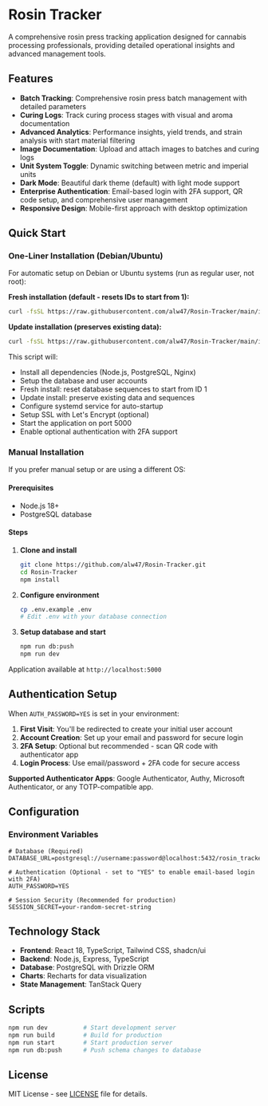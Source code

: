 # Rosin Tracker

A comprehensive rosin press tracking application designed for cannabis processing professionals, providing detailed operational insights and advanced management tools.

## Features

- **Batch Tracking**: Comprehensive rosin press batch management with detailed parameters
- **Curing Logs**: Track curing process stages with visual and aroma documentation  
- **Advanced Analytics**: Performance insights, yield trends, and strain analysis with start material filtering
- **Image Documentation**: Upload and attach images to batches and curing logs
- **Unit System Toggle**: Dynamic switching between metric and imperial units
- **Dark Mode**: Beautiful dark theme (default) with light mode support
- **Enterprise Authentication**: Email-based login with 2FA support, QR code setup, and comprehensive user management
- **Responsive Design**: Mobile-first approach with desktop optimization

## Quick Start

### One-Liner Installation (Debian/Ubuntu)

For automatic setup on Debian or Ubuntu systems (run as regular user, not root):

**Fresh installation (default - resets IDs to start from 1):**
```bash
curl -fsSL https://raw.githubusercontent.com/alw47/Rosin-Tracker/main/install.sh | bash
```

**Update installation (preserves existing data):**
```bash
curl -fsSL https://raw.githubusercontent.com/alw47/Rosin-Tracker/main/install.sh | bash -s -- --update
```

This script will:
- Install all dependencies (Node.js, PostgreSQL, Nginx)
- Setup the database and user accounts
- Fresh install: reset database sequences to start from ID 1
- Update install: preserve existing data and sequences
- Configure systemd service for auto-startup
- Setup SSL with Let's Encrypt (optional)
- Start the application on port 5000
- Enable optional authentication with 2FA support

### Manual Installation

If you prefer manual setup or are using a different OS:

#### Prerequisites
- Node.js 18+
- PostgreSQL database

#### Steps

1. **Clone and install**
   ```bash
   git clone https://github.com/alw47/Rosin-Tracker.git
   cd Rosin-Tracker
   npm install
   ```

2. **Configure environment**
   ```bash
   cp .env.example .env
   # Edit .env with your database connection
   ```

3. **Setup database and start**
   ```bash
   npm run db:push
   npm run dev
   ```

Application available at `http://localhost:5000`

## Authentication Setup

When `AUTH_PASSWORD=YES` is set in your environment:

1. **First Visit**: You'll be redirected to create your initial user account
2. **Account Creation**: Set up your email and password for secure login
3. **2FA Setup**: Optional but recommended - scan QR code with authenticator app
4. **Login Process**: Use email/password + 2FA code for secure access

**Supported Authenticator Apps**: Google Authenticator, Authy, Microsoft Authenticator, or any TOTP-compatible app.

## Configuration

### Environment Variables

```env
# Database (Required)
DATABASE_URL=postgresql://username:password@localhost:5432/rosin_tracker

# Authentication (Optional - set to "YES" to enable email-based login with 2FA)
AUTH_PASSWORD=YES

# Session Security (Recommended for production)
SESSION_SECRET=your-random-secret-string
```

## Technology Stack

- **Frontend**: React 18, TypeScript, Tailwind CSS, shadcn/ui
- **Backend**: Node.js, Express, TypeScript
- **Database**: PostgreSQL with Drizzle ORM
- **Charts**: Recharts for data visualization
- **State Management**: TanStack Query

## Scripts

```bash
npm run dev          # Start development server
npm run build        # Build for production  
npm run start        # Start production server
npm run db:push      # Push schema changes to database
```

## License

MIT License - see [LICENSE](LICENSE) file for details.